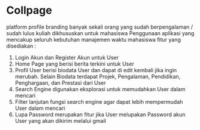 # Collpage
platform profile branding banyak sekali orang yang sudah berpengalaman / sudah lulus kuliah dikhususkan untuk mahasiswa
Penggunaan aplikasi yang mencakup seluruh kebutuhan manajemen waktu mahasiswa
fitur yang disediakan :
1. Login Akun dan Register Akun untuk User
2. Home Page yang berisi berita terkini untuk User
3. Profil User berisi biodata User dan dapat di edit kembali jika ingin merubah. Selain Biodata terdapat Projek, Pengalaman, Pendidikan, Penghargaan, dan Prestasi dari User
4. Search Engine digunakan eksplorasi untuk memudahkan User dalam mencari
5. Filter lanjutan fungsi search engine agar dapat lebih mempermudah User dalam mencari
6. Lupa Password merupakan fitur jika User melupakan Password akun User yang akan dikirim melalui gmail
